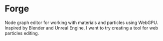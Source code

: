 # Forge

Node graph editor for working with materials and particles using WebGPU.
Inspired by Blender and Unreal Engine, I want to try creating a tool for web particles editing.
